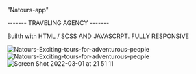 "Natours-app" 

------- TRAVELING AGENCY -------

Builth with HTML / SCSS AND JAVASCRPT. FULLY RESPONSIVE

![Natours-Exciting-tours-for-adventurous-people](https://user-images.githubusercontent.com/79769638/156221031-19ce680e-4b8b-4afa-ae2c-cbe3b8674cd7.png)
![Natours-Exciting-tours-for-adventurous-people](https://user-images.githubusercontent.com/79769638/156248628-eccc060b-805a-4669-a0ea-81960e6c9bff.png)
![Screen Shot 2022-03-01 at 21 51 11](https://user-images.githubusercontent.com/79769638/156249264-327d9bed-c8ff-41fc-9b61-c48d2d0b897d.png)



